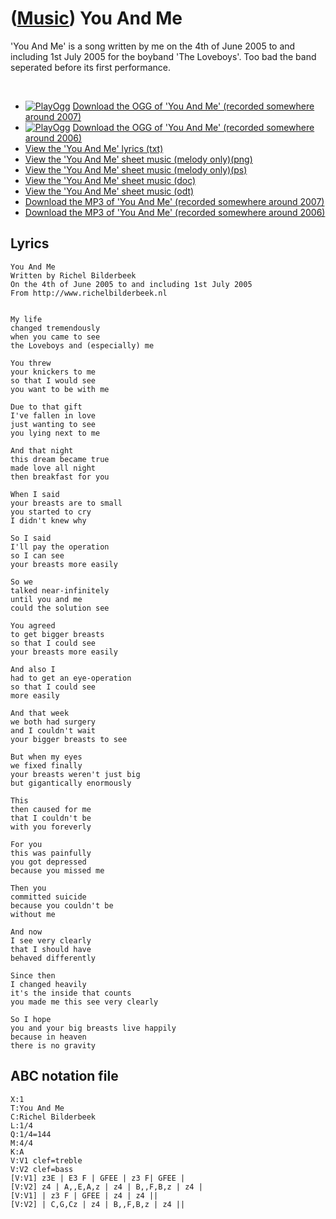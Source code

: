 # ([Music](Music.htm)) You And Me

'You And Me' is a song written by me on the 4th of June 2005 to and
including 1st July 2005 for the boyband 'The Loveboys'. Too bad the band
seperated before its first performance.

 

-   [![PlayOgg](http://static.fsf.org/playogg/Play_ogg_80x15.png "I support PlayOgg!")](http://playogg.org) [Download the OGG of 'You And Me' (recorded somewhere around 2007)](CD06_18YouAndMe.ogg)
-   [![PlayOgg](http://static.fsf.org/playogg/Play_ogg_80x15.png "I support PlayOgg!")](http://playogg.org) [Download the OGG of 'You And Me' (recorded somewhere around 2006)](CD05_18YouAndMe.ogg)
-   [View the 'You And Me' lyrics (txt)](SongYouAndMe.txt)
-   [View the 'You And Me' sheet music (melody only)(png)](SongYouAndMe.png)
-   [View the 'You And Me' sheet music (melody only)(ps)](SongYouAndMe.ps)
-   [View the 'You And Me' sheet music (doc)](SongYouAndMe.doc)
-   [View the 'You And Me' sheet music (odt)](SongYouAndMe.odt)
-   [Download the MP3 of 'You And Me' (recorded somewhere around 2007)](CD06_18YouAndMe.mp3)
-   [Download the MP3 of 'You And Me' (recorded somewhere around 2006)](CD05_18YouAndMe.mp3)

## Lyrics

```
You And Me
Written by Richel Bilderbeek
On the 4th of June 2005 to and including 1st July 2005 
From http://www.richelbilderbeek.nl


My life 
changed tremendously 
when you came to see 
the Loveboys and (especially) me 

You threw 
your knickers to me 
so that I would see 
you want to be with me 

Due to that gift 
I've fallen in love 
just wanting to see 
you lying next to me 

And that night 
this dream became true 
made love all night 
then breakfast for you 

When I said 
your breasts are to small 
you started to cry 
I didn't knew why 

So I said 
I'll pay the operation 
so I can see 
your breasts more easily 

So we
talked near-infinitely
until you and me
could the solution see

You agreed 
to get bigger breasts
so that I could see
your breasts more easily

And also I
had to get an eye-operation
so that I could see
more easily

And that week
we both had surgery
and I couldn't wait
your bigger breasts to see

But when my eyes
we fixed finally
your breasts weren't just big
but gigantically enormously

This
then caused for me
that I couldn't be
with you foreverly

For you
this was painfully
you got depressed
because you missed me

Then you
committed suicide
because you couldn't be
without me

And now
I see very clearly
that I should have
behaved differently

Since then
I changed heavily
it's the inside that counts
you made me this see very clearly

So I hope
you and your big breasts live happily
because in heaven
there is no gravity
```

## ABC notation file


```
X:1
T:You And Me
C:Richel Bilderbeek
L:1/4
Q:1/4=144
M:4/4
K:A
V:V1 clef=treble
V:V2 clef=bass
[V:V1] z3E | E3 F | GFEE | z3 F| GFEE |
[V:V2] z4 | A,,E,A,z | z4 | B,,F,B,z | z4 |
[V:V1] | z3 F | GFEE | z4 | z4 ||
[V:V2] | C,G,Cz | z4 | B,,F,B,z | z4 ||
```